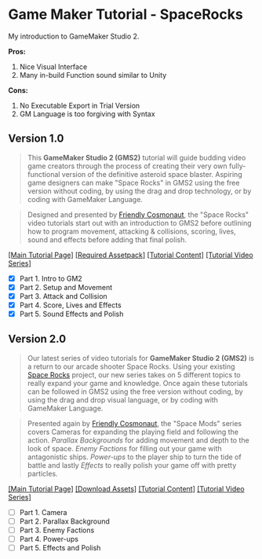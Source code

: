 # Game Maker Tutorial - SpaceRocks 
 My introduction to GameMaker Studio 2. 

**Pros:**
 1. Nice Visual Interface
 2. Many in-build Function sound similar to Unity
	
**Cons:**
 1. No Executable Export in Trial Version
 2. GM Language is too forgiving with Syntax

## Version 1.0
 > This **GameMaker Studio 2 (GMS2)** tutorial will guide budding video game creators through the process of creating their very own fully-functional version of the definitive asteroid space blaster. Aspiring game designers can make "Space Rocks" in GMS2 using the free version without coding, by using the drag and drop technology, or by coding with GameMaker Language.

 > Designed and presented by [Friendly Cosmonaut](https://www.youtube.com/channel/UCKCKHxkH8zqV9ltWZw0JFig), the "Space Rocks" video tutorials start out with an introduction to GMS2 before outlining how to program movement, attacking & collisions, scoring, lives, sound and effects before adding that final polish.

 [[Main Tutorial Page]](https://gamemaker.io/en/tutorials/make-your-own-arcade-classic) 
  [[Required Assetpack]](https://marketplace.yoyogames.com/assets/7423/space-rocks-gml) 
  [[Tutorial Content]](/workfolder/tutorial-part1/TutorialContent/index.html) 
  [[Tutorial Video Series]](https://www.youtube.com/playlist?list=PLhIbBGhnxj5JcbfoxS_CWTnImRL_wB_Wg) 
   - [x] Part 1. Intro to GM2
   - [x] Part 2. Setup and Movement
   - [x] Part 3. Attack and Collision
   - [x] Part 4. Score, Lives and Effects
   - [x] Part 5. Sound Effects and Polish

## Version 2.0
 > Our latest series of video tutorials for **GameMaker Studio 2 (GMS2)** is a return to our arcade shooter Space Rocks. Using your existing [Space Rocks](https://www.yoyogames.com/blog/485/make-your-own-arcade-classic) project, our new series takes on 5 different topics to really expand your game and knowledge. Once again these tutorials can be followed in GMS2 using the free version without coding, by using the drag and drop visual language, or by coding with GameMaker Language.

 > Presented again by [Friendly Cosmonaut](https://www.youtube.com/channel/UCKCKHxkH8zqV9ltWZw0JFig), the "Space Mods" series covers Cameras for expanding the playing field and following the action. *Parallax Backgrounds* for adding movement and depth to the look of space. *Enemy Factions* for filling out your game with antagonistic ships. *Power-ups* to the player ship to turn the tide of battle and lastly *Effects* to really polish your game off with pretty particles.

 [[Main Tutorial Page]](https://gamemaker.io/en/tutorials/space-mods-continue-your-space-rocks-game) 
  [[Download Assets]](https://yoyo-www.yoyogames.com/tutorials/SpaceRocks_Assets.zip) 
  [[Tutorial Content]](/workfolder/tutorial-part2/) 
  [[Tutorial Video Series]](https://www.youtube.com/watch?v=uBCXLlsQc2c&list=PLhIbBGhnxj5K1AGSvr99u1ZolHpAi31p4) 
   - [ ] Part 1. Camera
   - [ ] Part 2. Parallax Background
   - [ ] Part 3. Enemy Factions
   - [ ] Part 4. Power-ups
   - [ ] Part 5. Effects and Polish
